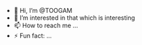 - 👋 Hi, I’m @TOOGAM
- 👀 I’m interested in that which is interesting
- 📫 How to reach me ...
- ⚡ Fun fact: ...

<!---
TOOGAM/TOOGAM is a ✨ special ✨ repository because its `README.md` (this file) appears on your GitHub profile.
You can click the Preview link to take a look at your changes.
--->

